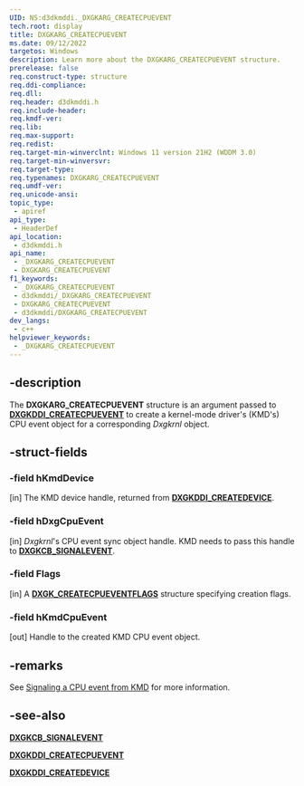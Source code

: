 ```yaml
---
UID: NS:d3dkmddi._DXGKARG_CREATECPUEVENT
tech.root: display
title: DXGKARG_CREATECPUEVENT
ms.date: 09/12/2022
targetos: Windows
description: Learn more about the DXGKARG_CREATECPUEVENT structure.
prerelease: false
req.construct-type: structure
req.ddi-compliance: 
req.dll: 
req.header: d3dkmddi.h
req.include-header: 
req.kmdf-ver: 
req.lib: 
req.max-support: 
req.redist: 
req.target-min-winverclnt: Windows 11 version 21H2 (WDDM 3.0)
req.target-min-winversvr: 
req.target-type: 
req.typenames: DXGKARG_CREATECPUEVENT
req.umdf-ver: 
req.unicode-ansi: 
topic_type:
 - apiref
api_type:
 - HeaderDef
api_location:
 - d3dkmddi.h
api_name:
 - _DXGKARG_CREATECPUEVENT
 - DXGKARG_CREATECPUEVENT
f1_keywords:
 - _DXGKARG_CREATECPUEVENT
 - d3dkmddi/_DXGKARG_CREATECPUEVENT
 - DXGKARG_CREATECPUEVENT
 - d3dkmddi/DXGKARG_CREATECPUEVENT
dev_langs:
 - c++
helpviewer_keywords:
 - _DXGKARG_CREATECPUEVENT
---
```


## -description

The **DXGKARG_CREATECPUEVENT** structure is an argument passed to [**DXGKDDI_CREATECPUEVENT**](nc-d3dkmddi-dxgkddi_createcpuevent.md) to create a kernel-mode driver's (KMD's) CPU event object for a corresponding *Dxgkrnl* object.

## -struct-fields

### -field hKmdDevice

[in] The KMD device handle, returned from [**DXGKDDI_CREATEDEVICE**](nc-d3dkmddi-dxgkddi_createdevice.md).

### -field hDxgCpuEvent

[in] *Dxgkrnl*'s CPU event sync object handle. KMD needs to pass this handle to [**DXGKCB_SIGNALEVENT**](/windows-hardware/drivers/ddi/d3dkmddi/nc-d3dkmddi-dxgkcb_signalevent).

### -field Flags

[in] A [**DXGK_CREATECPUEVENTFLAGS**](ns-d3dkmddi-dxgk_createcpueventflags.md) structure specifying creation flags.

### -field hKmdCpuEvent

[out] Handle to the created KMD CPU event object.

## -remarks

See [Signaling a CPU event from KMD](/windows-hardware/drivers/display/signaling-cpu-event-from-kmd) for more information.

## -see-also

[**DXGKCB_SIGNALEVENT**](/windows-hardware/drivers/ddi/d3dkmddi/nc-d3dkmddi-dxgkcb_signalevent)

[**DXGKDDI_CREATECPUEVENT**](nc-d3dkmddi-dxgkddi_createcpuevent.md)

[**DXGKDDI_CREATEDEVICE**](nc-d3dkmddi-dxgkddi_createdevice.md)
